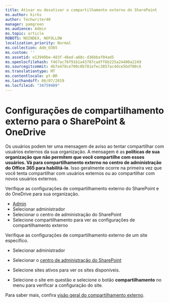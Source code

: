 ```yaml
---
title: Ativar ou desativar o compartilhamento externo do SharePoint
ms.author: kirks
author: Techwriter40
manager: pamgreen
ms.audience: Admin
ms.topic: article
ROBOTS: NOINDEX, NOFOLLOW
localization_priority: Normal
ms.collection: Adm_O365
ms.custom: ''
ms.assetid: e13940be-483f-46ed-a88c-d36bbaf04ad5
ms.openlocfilehash: f467ac76f91b1a43787cadff6b225a24400a2249
ms.sourcegitcommit: 4b7e478ce700c0b781efec3857ac4dce5bdf00c6
ms.translationtype: MT
ms.contentlocale: pt-BR
ms.lasthandoff: 06/07/2019
ms.locfileid: "34759489"
---
```

# <a name="external-sharing-settings-for-sharepoint--onedrive"></a>Configurações de compartilhamento externo para o SharePoint & OneDrive

Os usuários podem ter uma mensagem de aviso ao tentar compartilhar com usuários externos da sua organização. A mensagem é as **políticas de sua organização que não permitem que você compartilhe com esses usuários. Vá para compartilhamento externo no centro de administração do Office 365 para habilitá-lo**. Isso geralmente ocorre na primeira vez que você tenta compartilhar com usuários externos ou ao compartilhar com novos usuários externos.

Verifique as configurações de compartilhamento externo do SharePoint e do OneDrive para sua organização.

- [Admin](https://admin.microsoft.com/AdminPortal/Home#/homepage">https://admin.microsoft.com/)
- Selecionar administrador
- Selecionar o centro de administração do SharePoint
- Selecione compartilhamento para ver as configurações de compartilhamento externo

Verifique as configurações de compartilhamento externo de um site específico.

- Selecionar administrador

- Selecionar o [centro de administração do SharePoint](https://admin.microsoft.com/AdminPortal/Home#/homepage">https://admin.microsoft.com/)

- Selecione sites ativos para ver os sites disponíveis.
- Selecione o site em questão e selecione o botão **compartilhamento** no menu para verificar a configuração do site.

Para saber mais, confira [visão geral do compartilhamento externo](https://docs.microsoft.com/sharepoint/external-sharing-overview).
